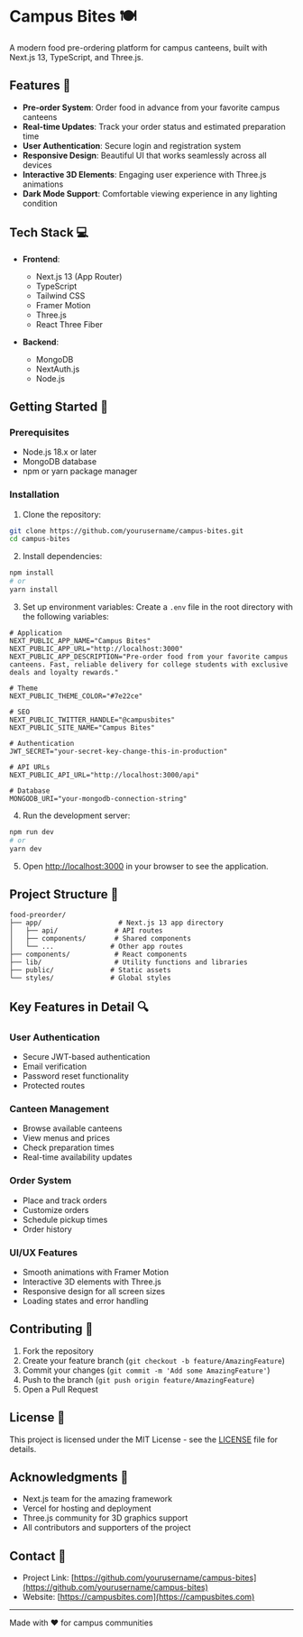 # Campus Bites 🍽️

A modern food pre-ordering platform for campus canteens, built with Next.js 13, TypeScript, and Three.js.

## Features 🌟

- **Pre-order System**: Order food in advance from your favorite campus canteens
- **Real-time Updates**: Track your order status and estimated preparation time
- **User Authentication**: Secure login and registration system
- **Responsive Design**: Beautiful UI that works seamlessly across all devices
- **Interactive 3D Elements**: Engaging user experience with Three.js animations
- **Dark Mode Support**: Comfortable viewing experience in any lighting condition

## Tech Stack 💻

- **Frontend**:
  - Next.js 13 (App Router)
  - TypeScript
  - Tailwind CSS
  - Framer Motion
  - Three.js
  - React Three Fiber

- **Backend**:
  - MongoDB
  - NextAuth.js
  - Node.js

## Getting Started 🚀

### Prerequisites

- Node.js 18.x or later
- MongoDB database
- npm or yarn package manager

### Installation

1. Clone the repository:
```bash
git clone https://github.com/yourusername/campus-bites.git
cd campus-bites
```

2. Install dependencies:
```bash
npm install
# or
yarn install
```

3. Set up environment variables:
Create a `.env` file in the root directory with the following variables:
```env
# Application
NEXT_PUBLIC_APP_NAME="Campus Bites"
NEXT_PUBLIC_APP_URL="http://localhost:3000"
NEXT_PUBLIC_APP_DESCRIPTION="Pre-order food from your favorite campus canteens. Fast, reliable delivery for college students with exclusive deals and loyalty rewards."

# Theme
NEXT_PUBLIC_THEME_COLOR="#7e22ce"

# SEO
NEXT_PUBLIC_TWITTER_HANDLE="@campusbites"
NEXT_PUBLIC_SITE_NAME="Campus Bites"

# Authentication
JWT_SECRET="your-secret-key-change-this-in-production"

# API URLs
NEXT_PUBLIC_API_URL="http://localhost:3000/api"

# Database
MONGODB_URI="your-mongodb-connection-string"
```

4. Run the development server:
```bash
npm run dev
# or
yarn dev
```

5. Open [http://localhost:3000](http://localhost:3000) in your browser to see the application.

## Project Structure 📁

```
food-preorder/
├── app/                   # Next.js 13 app directory
│   ├── api/              # API routes
│   ├── components/       # Shared components
│   └── ...              # Other app routes
├── components/           # React components
├── lib/                  # Utility functions and libraries
├── public/              # Static assets
└── styles/              # Global styles
```

## Key Features in Detail 🔍

### User Authentication
- Secure JWT-based authentication
- Email verification
- Password reset functionality
- Protected routes

### Canteen Management
- Browse available canteens
- View menus and prices
- Check preparation times
- Real-time availability updates

### Order System
- Place and track orders
- Customize orders
- Schedule pickup times
- Order history

### UI/UX Features
- Smooth animations with Framer Motion
- Interactive 3D elements with Three.js
- Responsive design for all screen sizes
- Loading states and error handling

## Contributing 🤝

1. Fork the repository
2. Create your feature branch (`git checkout -b feature/AmazingFeature`)
3. Commit your changes (`git commit -m 'Add some AmazingFeature'`)
4. Push to the branch (`git push origin feature/AmazingFeature`)
5. Open a Pull Request

## License 📝

This project is licensed under the MIT License - see the [LICENSE](LICENSE) file for details.

## Acknowledgments 🙏

- Next.js team for the amazing framework
- Vercel for hosting and deployment
- Three.js community for 3D graphics support
- All contributors and supporters of the project

## Contact 📧

- Project Link: [https://github.com/yourusername/campus-bites](https://github.com/yourusername/campus-bites)
- Website: [https://campusbites.com](https://campusbites.com)

---

Made with ❤️ for campus communities
